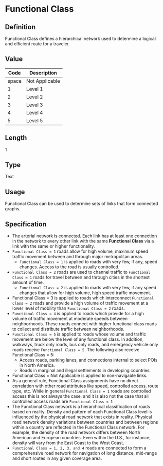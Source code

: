 # Functional Class

## Definition

Functional Class defines a hierarchical network used to determine a logical and
efficient route for a traveler.

## Value

| Code  | Description    |
|-------|----------------|
| space | Not Applicable |
| 1     | Level 1        |
| 2     | Level 2        |
| 3     | Level 3        |
| 4     | Level 4        |
| 5     | Level 5        |

## Length

1

## Type

Text

## Usage

Functional Class can be used to determine sets of links that form connected
graphs.

## Specification

- The arterial network is connected. Each link has at least one connection in
  the network to every other link with the same **Functional Class** via a link
  with the same or higher functionality.
- `Functional Class = 1` roads allow for high volume, maximum speed traffic
  movement between and through major metropolitan areas.
  - `Functional Class = 1` is applied to roads with very few, if any, speed
    changes.
    Access to the road is usually controlled.
- `Functional Class = 2` roads are used to channel traffic to
  `Functional Class = 1` roads for travel between and through cities in the
  shortest amount of time.
  - `Functional Class = 2` is applied to roads with very few, if any speed
    changes that allow for high volume, high speed traffic movement.
- Functional Class = 3 is applied to roads which interconnect
  `Functional Class = 2` roads and provide a high volume of traffic movement at
  a lower level of mobility than `Functional Class = 2` roads.
- `Functional Class = 4` is applied to roads which provide for a high volume of
  traffic movement at moderate speeds between neighborhoods.
  These roads connect with higher functional class roads to collect and
  distribute traffic between neighborhoods.
- `Functional Class = 5` is applied to roads whose volume and traffic movement
  are below the level of any functional class. In addition, walkways, truck
  only roads, bus only roads, and emergency vehicle only roads receive
  `Functional Class = 5`.
  The following also receive Functional Class = 5:
  - Access roads, parking lanes, and connections internal to select POIs in
    North America.
  - Roads in marginal and illegal settlements in developing countries.
- Functional Class = Not Applicable is applied to non-navigable links.
- As a general rule, Functional Class assignments have no direct correlation
  with other road attributes like speed, controlled access, route type, etc.
  While in general `Functional Class = 1` roads are controlled access this is
  not always the case, and it is also not the case that all controlled access
  roads are `Functional Class = 1`
- The Functional Class network is a hierarchical classification of roads based
  on reality. Density and pattern of each Functional Class level is influenced
  by the physical road network that exists in reality.
  Physical road network density variations between countries and between
  regions within a country are reflected in the Functional Class network.
  For example, the density of the road network differs between North American
  and European countries.
  Even within the U.S., for instance, density will vary from the East Coast to
  the West Coast.
- `Functional Class = 1, 2, 3, and 4` roads are connected to form a
  comprehensive road network for navigation of long distance, mid-range and
  short routes in any given coverage area.
